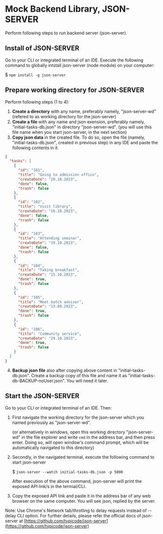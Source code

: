# Mock Backend Library, JSON-SERVER

Perform following steps to run backend server (json-server).

## Install of JSON-SERVER

Go to your CLI or integrated terminal of an IDE. Execute the following command to globally intstall json-server (node module) on your computer:

$ `npm install -g json-server`

## Prepare working directory for JSON-SERVER

Perform following steps (1 to 4):

1. **Create a directory** with any name, preferably namely, "json-server-wd" (refered to as working directory for the json-server)
2. **Create a file** with any name and json exension, preferably namely, "initial-tasks-db.json" in directory "json-server-wd". (you will use this file name when you start json-server, in the next section)
3. **Copy json data** in the created file. To do so, open the file (namely, "initial-tasks-db.json", created in previous step) in any IDE and paste the following contents in it.

```json
{
  "tasks": [
    {
      "id": "101",
      "title": "Going to admission office",
      "createDate": "20.10.2023",
      "done": false,
      "trash": false
    },
    {
      "id": "102",
      "title": "Visit library",
      "createDate": "16.10.2023",
      "done": false,
      "trash": false
    },
    {
      "id": "103",
      "title": "Attending seminar",
      "createDate": "19.10.2023",
      "done": false,
      "trash": false
    },
    {
      "id": "104",
      "title": "Taking breakfast",
      "createDate": "15.10.2023",
      "done": true,
      "trash": false
    },
    {
      "id": "105",
      "title": "Meet batch advisor",
      "createDate": "13.09.2023",
      "done": true,
      "trash": false
    },
    {
      "id": "106",
      "title": "Community service",
      "createDate": "29.10.2023",
      "done": true,
      "trash": false
    }
  ]
}
```

4. **Backup json file** also after copying above content in "initial-tasks-db.json". Create a backup copy of this file and name it as "initial-tasks-db-BACKUP-noUser.json". You will need it later.

## Start the JSON-SERVER

Go to your CLI or integrated terminal of an IDE. Then:

1. First navigate the working directory for the json-server which you named previously as "json-server-wd".

   (or alternatively in windows, open this working directory "json-server-wd" in the file explorer and write `cmd` in the address bar, and then press enter. Doing so, will open window's command prompt, which will be automatically navigated to this directory)

2. Secondly, in the navigated terminal, execute the following command to start json-server

   $ `json-server --watch initial-tasks-db.json -p 5000`

   After execution of the above command, json-server will print the exposed API link/s in the termial/CLI.

3. Copy the exposed API link and paste it in the address bar of any web browser on the same computer. You will see json, replied by the server.

Note: Use Chrome's Network tab/throtling to delay requests instead of --delay CLI option. For further details, please refer the official docs of json-server at [https://github.com/typicode/json-server](https://github.com/typicode/json-server)
